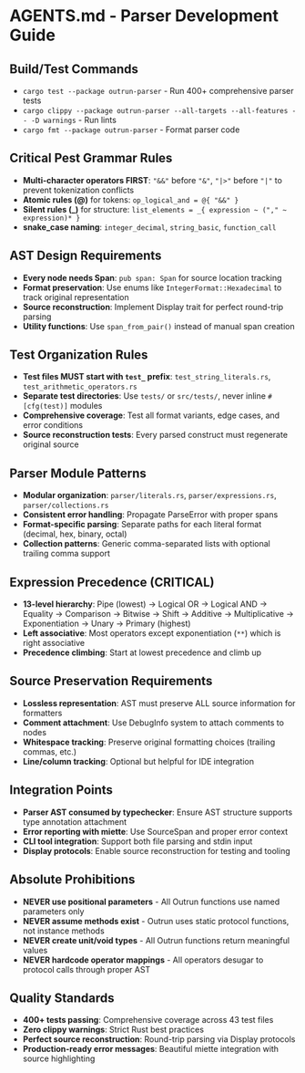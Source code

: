 # AGENTS.md - Parser Development Guide

## Build/Test Commands
- `cargo test --package outrun-parser` - Run 400+ comprehensive parser tests
- `cargo clippy --package outrun-parser --all-targets --all-features -- -D warnings` - Run lints
- `cargo fmt --package outrun-parser` - Format parser code

## Critical Pest Grammar Rules
- **Multi-character operators FIRST**: `"&&"` before `"&"`, `"|>"` before `"|"` to prevent tokenization conflicts
- **Atomic rules (@)** for tokens: `op_logical_and = @{ "&&" }`
- **Silent rules (_)** for structure: `list_elements = _{ expression ~ ("," ~ expression)* }`
- **snake_case naming**: `integer_decimal`, `string_basic`, `function_call`

## AST Design Requirements
- **Every node needs Span**: `pub span: Span` for source location tracking
- **Format preservation**: Use enums like `IntegerFormat::Hexadecimal` to track original representation
- **Source reconstruction**: Implement Display trait for perfect round-trip parsing
- **Utility functions**: Use `span_from_pair()` instead of manual span creation

## Test Organization Rules
- **Test files MUST start with `test_` prefix**: `test_string_literals.rs`, `test_arithmetic_operators.rs`
- **Separate test directories**: Use `tests/` or `src/tests/`, never inline `#[cfg(test)]` modules
- **Comprehensive coverage**: Test all format variants, edge cases, and error conditions
- **Source reconstruction tests**: Every parsed construct must regenerate original source

## Parser Module Patterns
- **Modular organization**: `parser/literals.rs`, `parser/expressions.rs`, `parser/collections.rs`
- **Consistent error handling**: Propagate ParseError with proper spans
- **Format-specific parsing**: Separate paths for each literal format (decimal, hex, binary, octal)
- **Collection patterns**: Generic comma-separated lists with optional trailing comma support

## Expression Precedence (CRITICAL)
- **13-level hierarchy**: Pipe (lowest) → Logical OR → Logical AND → Equality → Comparison → Bitwise → Shift → Additive → Multiplicative → Exponentiation → Unary → Primary (highest)
- **Left associative**: Most operators except exponentiation (`**`) which is right associative
- **Precedence climbing**: Start at lowest precedence and climb up

## Source Preservation Requirements
- **Lossless representation**: AST must preserve ALL source information for formatters
- **Comment attachment**: Use DebugInfo system to attach comments to nodes
- **Whitespace tracking**: Preserve original formatting choices (trailing commas, etc.)
- **Line/column tracking**: Optional but helpful for IDE integration

## Integration Points
- **Parser AST consumed by typechecker**: Ensure AST structure supports type annotation attachment
- **Error reporting with miette**: Use SourceSpan and proper error context
- **CLI tool integration**: Support both file parsing and stdin input
- **Display protocols**: Enable source reconstruction for testing and tooling

## Absolute Prohibitions
- **NEVER use positional parameters** - All Outrun functions use named parameters only
- **NEVER assume methods exist** - Outrun uses static protocol functions, not instance methods
- **NEVER create unit/void types** - All Outrun functions return meaningful values
- **NEVER hardcode operator mappings** - All operators desugar to protocol calls through proper AST

## Quality Standards
- **400+ tests passing**: Comprehensive coverage across 43 test files
- **Zero clippy warnings**: Strict Rust best practices
- **Perfect source reconstruction**: Round-trip parsing via Display protocols
- **Production-ready error messages**: Beautiful miette integration with source highlighting